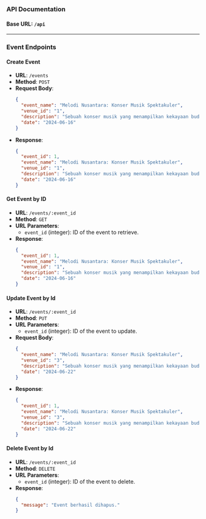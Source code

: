   ### API Documentation

  #### Base URL: `/api`

  ---

  ### Event Endpoints

  #### Create Event

  - **URL**: `/events`
  - **Method**: `POST`
  - **Request Body**:
    ```json
    {
      "event_name": "Melodi Nusantara: Konser Musik Spektakuler",
      "venue_id": "1",
      "description": "Sebuah konser musik yang menampilkan kekayaan budaya dan talenta musikal terbaik.",
      "date": "2024-06-16"
    }
    ```
  - **Response**:
    ```json
    {
      "event_id": 1,
      "event_name": "Melodi Nusantara: Konser Musik Spektakuler",
      "venue_id": "1",
      "description": "Sebuah konser musik yang menampilkan kekayaan budaya dan talenta musikal terbaik.",
      "date": "2024-06-16"
    }
    ```

  #### Get Event by ID

  - **URL**: `/events/:event_id`
  - **Method**: `GET`
  - **URL Parameters**:
    - `event_id` (integer): ID of the event to retrieve.
  - **Response**:
    ```json
    {
      "event_id": 1,
      "event_name": "Melodi Nusantara: Konser Musik Spektakuler",
      "venue_id": "1",
      "description": "Sebuah konser musik yang menampilkan kekayaan budaya dan talenta musikal terbaik.",
      "date": "2024-06-16"
    }
    ```

  #### Update Event by Id

  - **URL**: `/events/:event_id`
  - **Method**: `PUT`
  - **URL Parameters**:
    - `event_id` (integer): ID of the event to update.
  - **Request Body**:
    ```json
    {
      "event_name": "Melodi Nusantara: Konser Musik Spektakuler",
      "venue_id": "3",
      "description": "Sebuah konser musik yang menampilkan kekayaan budaya dan talenta musikal terbaik.",
      "date": "2024-06-22"
    }
    ```
  - **Response**:
    ```json
    {
      "event_id": 1,
      "event_name": "Melodi Nusantara: Konser Musik Spektakuler",
      "venue_id": "3",
      "description": "Sebuah konser musik yang menampilkan kekayaan budaya dan talenta musikal terbaik.",
      "date": "2024-06-22"
    }
    ```

  #### Delete Event by Id

  - **URL**: `/events/:event_id`
  - **Method**: `DELETE`
  - **URL Parameters**:
    - `event_id` (integer): ID of the event to delete.
  - **Response**:
    ```json
    {
      "message": "Event berhasil dihapus."
    }
    ```
